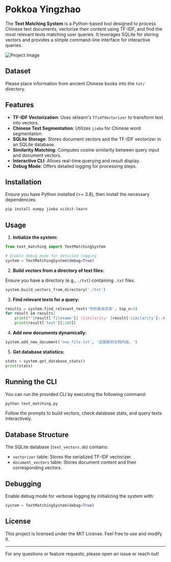 # Pokkoa Yingzhao

The **Text Matching System** is a Python-based tool designed to process Chinese text documents, vectorize their content using TF-IDF, and find the most relevant texts matching user queries. It leverages SQLite for storing vectors and provides a simple command-line interface for interactive queries.

![Project Image](https://pukkoa.cc/xianghuo/out-pokkoa-img/shj-yingshao.jpg)

## Dataset

Please place information from ancient Chinese books into the `txt/` directory.

## Features

- **TF-IDF Vectorization**: Uses sklearn's `TfidfVectorizer` to transform text into vectors.
- **Chinese Text Segmentation**: Utilizes `jieba` for Chinese word segmentation.
- **SQLite Storage**: Stores document vectors and the TF-IDF vectorizer in an SQLite database.
- **Similarity Matching**: Computes cosine similarity between query input and document vectors.
- **Interactive CLI**: Allows real-time querying and result display.
- **Debug Mode**: Offers detailed logging for processing steps.

## Installation

Ensure you have Python installed (>= 3.8), then install the necessary dependencies:

```bash
pip install numpy jieba scikit-learn
```

## Usage

1. **Initialize the system:**

```python
from text_matching import TextMatchingSystem

# Enable debug mode for detailed logging
system = TextMatchingSystem(debug=True)
```

2. **Build vectors from a directory of text files:**

Ensure you have a directory (e.g., `./txt`) containing `.txt` files.

```python
system.build_vectors_from_directory('./txt')
```

3. **Find relevant texts for a query:**

```python
results = system.find_relevant_text('你的查询文本', top_n=3)
for result in results:
    print(f"{result['filename']} (Similarity: {result['similarity']:.4f})")
    print(result['text'][:200])
```

4. **Add new documents dynamically:**

```python
system.add_new_document('new_file.txt', '这是新的文档内容。')
```

5. **Get database statistics:**

```python
stats = system.get_database_stats()
print(stats)
```

## Running the CLI

You can run the provided CLI by executing the following command:

```bash
python text_matching.py
```

Follow the prompts to build vectors, check database stats, and query texts interactively.

## Database Structure

The SQLite database (`text_vectors.db`) contains:

- `vectorizer` table: Stores the serialized TF-IDF vectorizer.
- `document_vectors` table: Stores document content and their corresponding vectors.

## Debugging

Enable debug mode for verbose logging by initializing the system with:

```python
system = TextMatchingSystem(debug=True)
```

## License

This project is licensed under the MIT License. Feel free to use and modify it.

---

For any questions or feature requests, please open an issue or reach out!

